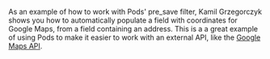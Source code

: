 <script>
{
    "title": "Practical Example of Pods Filter- Google Geocode",
    "excerpt": "As an example of how to work with Pods' pre_save filter, Kamil Grzegorczy shows you how to automatically populate a field with coordinates for Google Maps, from a field containing an address. This is a a great example of using Pods to make it easier to work with an external API, like the Google Maps API.",
    "author": "owi",
    "link": "http://lowgravity.pl/blog/practical-example-of-pods-framework-filter-google-geocode/",
    "termSlugs": {
        "tutorial_type": [
            "advanced"
        ]
    },
    "customFields: [
    {"key":"_yoast_wpseo_title", "value": "Practical Example of Pods Filter- Google Geocode- Pods Framework"},
    {"key":"_yoast_wpseo_metadesc", "value": "Learn to automatically geocode an address into Google Maps coordinates using the Pods pre_save filter."}
    ]
}
</script>
As an example of how to work with Pods' pre_save filter, Kamil Grzegorczyk shows you how to automatically populate a field with coordinates for Google Maps, from a field containing an address. This is a a great example of using Pods to make it easier to work with an external API, like the <a href="https://developers.google.com/maps/">Google Maps API</a>.
